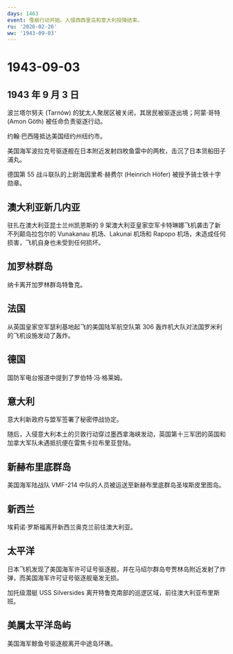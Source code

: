 ```yaml
---
days: 1463
event: 雪崩行动开始。入侵西西里岛和意大利投降结束。
ru: '2026-02-26'
ww: '1943-09-03'
---
```


# 1943-09-03

## 1943 年 9 月 3 日

波兰塔尔努夫 (Tarnów) 的犹太人聚居区被关闭，其居民被驱逐出境；阿蒙·哥特
(Amon Göth) 被任命负责驱逐行动。

约翰·巴西隆抵达美国纽约州纽约市。

美国海军波拉克号驱逐舰在日本附近发射四枚鱼雷中的两枚，击沉了日本货船田子浦丸。

德国第 55 战斗联队的上尉海因里希·赫费尔 (Heinrich Höfer)
被授予骑士铁十字勋章。

## 澳大利亚新几内亚

驻扎在澳大利亚昆士兰州凯恩斯的 9
架澳大利亚皇家空军卡特琳娜飞机袭击了新不列颠岛拉包尔的 Vunakanau
机场、Lakunai 机场和 Rapopo
机场，未造成任何损害，飞机自身也未受到任何损坏。

## 加罗林群岛

纳卡离开加罗林群岛特鲁克。

## 法国

从英国皇家空军瑟利基地起飞的美国陆军航空队第 306
轰炸机大队对法国罗米利的飞机设施发动了轰炸。

## 德国

国防军电台报道中提到了罗伯特·冯·格莱姆。

## 意大利

意大利新政府与盟军签署了秘密停战协定。

随后，入侵意大利本土的贝敦行动穿过墨西拿海峡发动，英国第十三军团的英国和加拿大军队未遇抵抗便在雷焦卡拉布里亚登陆。

## 新赫布里底群岛

美国海军陆战队 VMF-214 中队的人员被运送至新赫布里底群岛圣埃斯皮里图岛。

## 新西兰

埃莉诺·罗斯福离开新西兰奥克兰前往澳大利亚。

## 太平洋

日本飞机发现了美国海军许可证号驱逐舰，并在马绍尔群岛夸贾林岛附近发射了炸弹，而美国海军许可证号驱逐舰毫发无损。

加托级潜艇 USS Silversides
离开特鲁克南部的巡逻区域，前往澳大利亚布里斯班。

## 美属太平洋岛屿

美国海军鲸鱼号驱逐舰离开中途岛环礁。